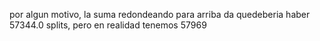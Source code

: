 por algun motivo, la suma redondeando para arriba da quedeberia haber 57344.0 splits, pero en realidad tenemos 57969